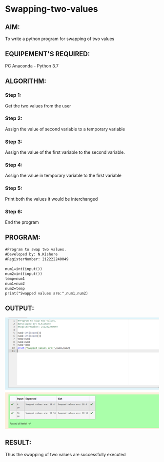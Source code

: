 # Swapping-two-values
## AIM:
To write a python program for swapping of two values
## EQUIPEMENT'S REQUIRED: 
PC
Anaconda - Python 3.7
## ALGORITHM: 
### Step 1:
Get the two values from the user
### Step 2: 
Assign the value of second variable to a temporary variable 
### Step 3: 
Assign the value of the first variable to the second variable.
### Step 4:  
Assign the value in temporary variable to the first variable
### Step 5: 
Print both the values it would be interchanged
### Step 6: 
End the program
## PROGRAM:
```
#Program to swap two values.
#Developed by: N.Kishore
#RegisterNumber: 212222240049

num1=int(input())
num2=int(input())
temp=num1
num1=num2
num2=temp
print("Swapped values are:",num1,num2)
```
## OUTPUT:
![Swpping-two-values](pyex1pic.png)


## RESULT:
Thus the swapping of two values are successfully executed



